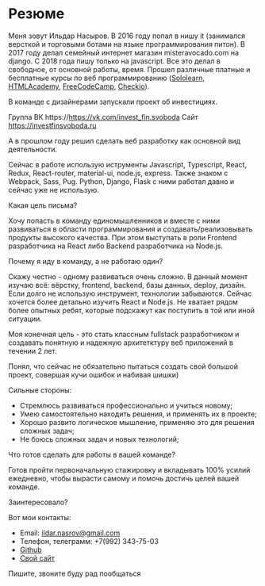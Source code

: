 # Резюме

Меня зовут Ильдар Насыров.
В 2016 году попал в нишу it (занимался версткой и торговыми ботами на языке программирования питон).
В 2017 году делал семейный интернет магазин misteravocado.com на django.
С 2018 года пишу только на javascript. 
Все это делал в свободное, от основной работы, время. 
Прошел различные платные и бесплатные курсы по веб программированию ([Sololearn](https://www.sololearn.com/Profile/9707231), [HTMLAcademy](https://htmlacademy.ru/profile/id999221), [FreeCodeCamp](https://www.freecodecamp.org/fcc4c90eabd-ea8b-46a1-9916-df4f3255c07c), [Checkio](https://py.checkio.org/user/KarimMorosov/)).

В команде с дизайнерами запускали проект об инвестициях.

Группа ВК https://https://vk.com/invest_fin.svoboda
Сайт https://investfinsvoboda.ru

А в прошлом году решил сделать веб разработку как основной вид деятельности.

Сейчас в работе использую иструменты Javascript, Typescript, React, Redux, React-router, material-ui, node.js, express.
Также знаком с Webpack, Sass, Pug.
Python, Django, Flask с ними работал давно и сейчас уже не использую. 

Какая цель письма?

Хочу попасть в команду единомышленников и вместе с ними развиваться в области программирования и создавать/реализовывать продукты высокого качества. При этом выступать в роли Frontend разработчика на React либо Backend разработчика на Node.js.

Почему я иду в команду, а не работаю один?

Скажу честно - одному развиваться очень сложно. В данный момент изучаю всё: вёрстку, frontend, backend, базы данных, deploy, дизайн. Если долго не использую инструмент, технологии забываются. Сейчас хочется более детально изучить React и Node.js.
Не хватает рядом более опытных ребят, которые подскажут как поступить в той или иной ситуации. 

Моя конечная цель - это стать классным fullstack разработчиком и создавать понятную и надежную архитетктуру веб приложений в течении 2 лет.

Понял, что сейчас не обязательно пытаться создать свой большой проект, совершая кучи ошибок и набивая шишки)

Сильные стороны:

- Стремлюсь развиваться профессионально и учиться новому;
- Умею самостоятельно находить решения, и применять их в проекте;
- Хорошо развито логическое мышление, применяю это для решения сложных задач;
- Не боюсь сложных задач и новых технологий;

Что готов сделать для работы в вашей команде?

Готов пройти первоначальную стажировку и вкладывать 100% усилий ежедневно, чтобы вырасти самому и помочь достичь целей вашей команде.

Заинтересовало?

Вот мои контакты:

- Email: ildar.nasrov@gmail.com
- Телефон, телеграмм: +7(992) 343-75-03
- [Github](https://github.com/buugaaga)
- [Свой сайт](https://buugaaga.github.io)

Пишите, звоните буду рад пообщаться



   